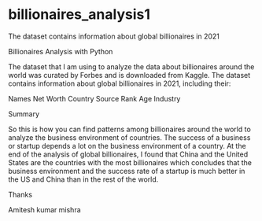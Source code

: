 # billionaires_analysis1
The dataset contains information about global billionaires in 2021

Billionaires Analysis with Python

The dataset that I am using to analyze the data about billionaires around the world was curated by Forbes and is downloaded from Kaggle.
The dataset contains information about global billionaires in 2021,
including their:

Names
Net Worth 
Country 
Source 
Rank
Age
Industry


Summary


So this is how you can find patterns among billionaires around the world to analyze 
the business environment of countries.
The success of a business or startup depends a lot on the business environment of a country.
At the end of the analysis of global billionaires,
I found that China and the United States are the countries with the most billionaires
which concludes that the business environment and the success
rate of a startup is much better in the US and China than in the rest of the world. 


Thanks

Amitesh kumar mishra
